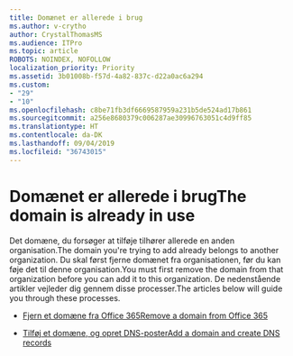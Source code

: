 ```yaml
---
title: Domænet er allerede i brug
ms.author: v-crytho
author: CrystalThomasMS
ms.audience: ITPro
ms.topic: article
ROBOTS: NOINDEX, NOFOLLOW
localization_priority: Priority
ms.assetid: 3b01008b-f57d-4a82-837c-d22a0ac6a294
ms.custom:
- "29"
- "10"
ms.openlocfilehash: c8be71fb3df6669587959a231b5de524ad17b861
ms.sourcegitcommit: a256e8680379c006287ae30996763051c4d9ff85
ms.translationtype: HT
ms.contentlocale: da-DK
ms.lasthandoff: 09/04/2019
ms.locfileid: "36743015"
---
```

# <a name="the-domain-is-already-in-use"></a><span data-ttu-id="b7c7f-102">Domænet er allerede i brug</span><span class="sxs-lookup"><span data-stu-id="b7c7f-102">The domain is already in use</span></span>

<span data-ttu-id="b7c7f-103">Det domæne, du forsøger at tilføje tilhører allerede en anden organisation.</span><span class="sxs-lookup"><span data-stu-id="b7c7f-103">The domain you're trying to add already belongs to another organization.</span></span> <span data-ttu-id="b7c7f-104">Du skal først fjerne domænet fra organisationen, før du kan føje det til denne organisation.</span><span class="sxs-lookup"><span data-stu-id="b7c7f-104">You must first remove the domain from that organization before you can add it to this organization.</span></span> <span data-ttu-id="b7c7f-105">De nedenstående artikler vejleder dig gennem disse processer.</span><span class="sxs-lookup"><span data-stu-id="b7c7f-105">The articles below will guide you through these processes.</span></span>
  
- [<span data-ttu-id="b7c7f-106">Fjern et domæne fra Office 365</span><span class="sxs-lookup"><span data-stu-id="b7c7f-106">Remove a domain from Office 365</span></span>](https://docs.microsoft.com/office365/admin/get-help-with-domains/remove-a-domain)

- [<span data-ttu-id="b7c7f-107">Tilføj et domæne, og opret DNS-poster</span><span class="sxs-lookup"><span data-stu-id="b7c7f-107">Add a domain and create DNS records</span></span>](https://docs.microsoft.com/office365/admin/get-help-with-domains/create-dns-records-at-any-dns-hosting-provider)
